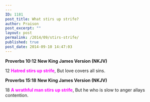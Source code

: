 ```yaml
---
---
ID: 1181
post_title: What stirs up strife?
author: Praison
post_excerpt: ""
layout: post
permalink: /2014/09/stirs-strife/
published: true
post_date: 2014-09-10 14:47:03
---
```

<strong>Proverbs 10:12</strong>
<strong> New King James Version (NKJV)</strong>

12 <span style="color: #ff00ff;"><strong>Hatred stirs up strife</strong></span>,
But love covers all sins.

<strong>Proverbs 15:18</strong>
<strong> New King James Version (NKJV)</strong>

18 <span style="color: #ff00ff;"><strong>A wrathful man stirs up strife</strong></span>,
But he who is slow to anger allays contention.